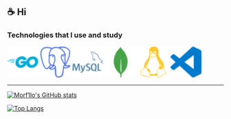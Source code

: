 ## ☕️ Hi

### Technologies that I use and study

<div style="display: inline-block;">
    <img src="/assets/go-color.svg" width="72" height="72" />
    <img src="/assets/postgresql-color.svg" width="72" height="72">
    <img src="/assets/mysql-color.svg" width="72" height="72" />
    <img src="/assets/mongodb-color.svg" width="72" height="72" />
    <img src="/assets/linux-color.svg" width="72" height="72" />
    <img src="/assets/visualstudiocode-color.svg" width="72" height="72" />
</div>

---

[![Morf1lo's GitHub stats](https://github-readme-stats.vercel.app/api?username=morf1lo&theme=synthwave&show_icons=true&hide_border=true&icon_color=f1f1f1)](https://github.com/anuraghazra/github-readme-stats)

[![Top Langs](https://github-readme-stats.vercel.app/api/top-langs/?username=morf1lo&layout=compact&theme=synthwave&hide_border=true)](https://github.com/anuraghazra/github-readme-stats)
